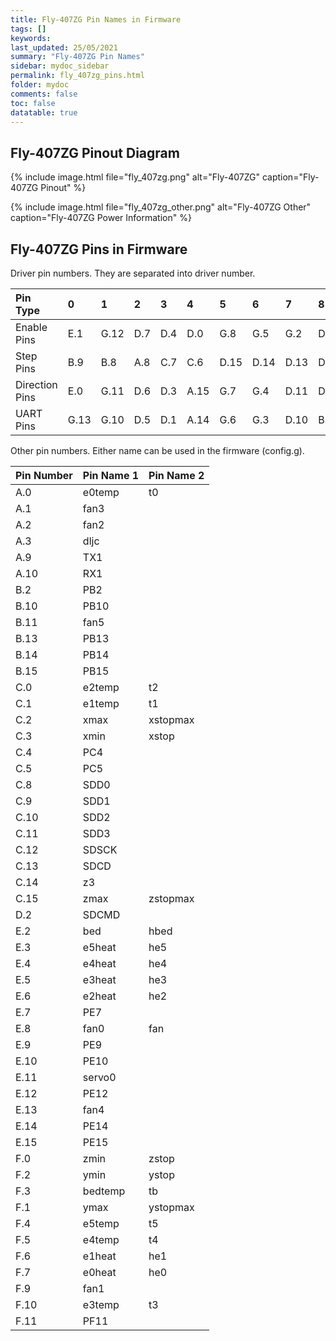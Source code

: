 ```yaml
---
title: Fly-407ZG Pin Names in Firmware
tags: []
keywords: 
last_updated: 25/05/2021
summary: "Fly-407ZG Pin Names"
sidebar: mydoc_sidebar
permalink: fly_407zg_pins.html
folder: mydoc
comments: false
toc: false
datatable: true
---
```


## Fly-407ZG Pinout Diagram

{% include image.html file="fly_407zg.png" alt="Fly-407ZG" caption="Fly-407ZG Pinout" %}

{% include image.html file="fly_407zg_other.png" alt="Fly-407ZG Other" caption="Fly-407ZG Power Information" %}

## Fly-407ZG Pins in Firmware

Driver pin numbers. They are separated into driver number.

<div class="datatable-begin"></div>

|Pin Type|0|1|2|3|4|5|6|7|8|
| :------------- |:-------------|:-------------|:-------------|:-------------|:-------------|:-----|:--|:--|:--|
|Enable Pins|E.1|G.12|D.7|D.4|D.0|G.8|G.5|G.2|D.9|
|Step Pins|B.9|B.8|A.8|C.7|C.6|D.15|D.14|D.13|D.12|
|Direction Pins|E.0|G.11|D.6|D.3|A.15|G.7|G.4|D.11|D.8|
|UART Pins|G.13|G.10|D.5|D.1|A.14|G.6|G.3|D.10|B.12|

<div class="datatable-end"></div>

Other pin numbers. Either name can be used in the firmware (config.g).

<div class="datatable-begin"></div>

|Pin Number|Pin Name 1|Pin Name 2|
| :------------- |:-------------|:-------------|
|A.0|e0temp|t0|
|A.1|fan3||
|A.2|fan2||
|A.3|dljc||
|A.9|TX1||
|A.10|RX1||
|B.2|PB2||
|B.10|PB10||
|B.11|fan5||
|B.13|PB13||
|B.14|PB14||
|B.15|PB15||
|C.0|e2temp|t2|
|C.1|e1temp|t1|
|C.2|xmax|xstopmax|
|C.3|xmin|xstop|
|C.4|PC4||
|C.5|PC5||
|C.8|SDD0||
|C.9|SDD1||
|C.10|SDD2||
|C.11|SDD3||
|C.12|SDSCK||
|C.13|SDCD||
|C.14|z3||
|C.15|zmax|zstopmax|
|D.2|SDCMD||
|E.2|bed|hbed|
|E.3|e5heat|he5|
|E.4|e4heat|he4|
|E.5|e3heat|he3|
|E.6|e2heat|he2|
|E.7|PE7||
|E.8|fan0|fan|
|E.9|PE9||
|E.10|PE10||
|E.11|servo0||
|E.12|PE12||
|E.13|fan4||
|E.14|PE14||
|E.15|PE15||
|F.0|zmin|zstop|
|F.2|ymin|ystop|
|F.3|bedtemp|tb|
|F.1|ymax|ystopmax|
|F.4|e5temp|t5|
|F.5|e4temp|t4|
|F.6|e1heat|he1|
|F.7|e0heat|he0|
|F.9|fan1||
|F.10|e3temp|t3|
|F.11|PF11||

<div class="datatable-end"></div>